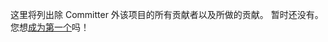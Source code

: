 这里将列出除 Committer 外该项目的所有贡献者以及所做的贡献。
暂时还没有。您想[成为第一个](https://code.google.com/p/crxdoczh/wiki/Contribution)吗！
